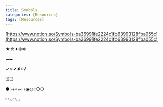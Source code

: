 ```yaml
---
title: Symbols
categories: [Resources]
tags: [Resources]
---
```


[https://www.notion.so/Symbols-ba36991fe2224c1fb63993128fba055c](https://www.notion.so/Symbols-ba36991fe2224c1fb63993128fba055c)


★☆✦✤❅


➠➥


✓✗✔✘☓√


☑☐


●◔◕◓◒◐◑◉◎◌○❍


◜◝◞◟◠◡

